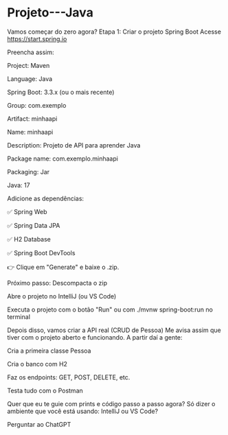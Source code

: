 # Projeto---Java


 Vamos começar do zero agora?
Etapa 1: Criar o projeto Spring Boot
Acesse https://start.spring.io

Preencha assim:

Project: Maven

Language: Java

Spring Boot: 3.3.x (ou o mais recente)

Group: com.exemplo

Artifact: minhaapi

Name: minhaapi

Description: Projeto de API para aprender Java

Package name: com.exemplo.minhaapi

Packaging: Jar

Java: 17

Adicione as dependências:

✅ Spring Web

✅ Spring Data JPA

✅ H2 Database

✅ Spring Boot DevTools

👉 Clique em "Generate" e baixe o .zip.

Próximo passo:
Descompacta o zip

Abre o projeto no IntelliJ (ou VS Code)

Executa o projeto com o botão "Run" ou com ./mvnw spring-boot:run no terminal

Depois disso, vamos criar a API real (CRUD de Pessoa)
Me avisa assim que tiver com o projeto aberto e funcionando. A partir daí a gente:

Cria a primeira classe Pessoa

Cria o banco com H2

Faz os endpoints: GET, POST, DELETE, etc.

Testa tudo com o Postman

Quer que eu te guie com prints e código passo a passo agora? Só dizer o ambiente que você está usando: IntelliJ ou VS Code?









Perguntar ao ChatGPT
